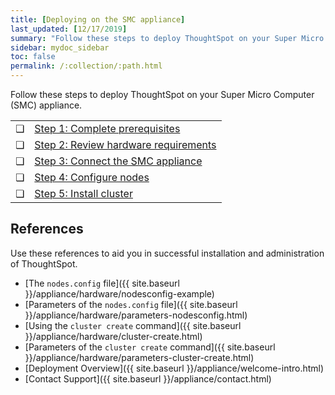 ```yaml
---
title: [Deploying on the SMC appliance]
last_updated: [12/17/2019]
summary: "Follow these steps to deploy ThoughtSpot on your Super Micro Computer appliance."
sidebar: mydoc_sidebar
toc: false
permalink: /:collection/:path.html
---
```

Follow these steps to deploy ThoughtSpot on your Super Micro Computer (SMC) appliance.

<table>
  <tr>
    <td>&#10063;</td>
    <td><a href="/appliance/hardware/prerequisites-smc.html">Step 1: Complete prerequisites</a></td>  
  </tr>
  <tr>
    <td>&#10063;</td>
    <td><a href="/appliance/hardware/hardware-requirements-smc.html">Step 2: Review hardware requirements</a></td>  
  </tr>
  <tr>
    <td>&#10063;</td>
    <td><a href="/appliance/hardware/connect-appliance-smc.html">Step 3: Connect the SMC appliance</a></td>  
  </tr>
  <tr>
    <td>&#10063;</td>
    <td><a href="/appliance/hardware/configure-nodes-smc.html">Step 4: Configure nodes</a></td>  
  </tr>
  <tr>
    <td>&#10063;</td>
    <td><a href="/appliance/hardware/smc-cluster-install.html">Step 5: Install cluster</a></td>  
  </tr>
</table>  

## References
Use these references to aid you in successful installation and administration of ThoughtSpot.

* [The `nodes.config` file]({{ site.baseurl }}/appliance/hardware/nodesconfig-example)
* [Parameters of the `nodes.config` file]({{ site.baseurl }}/appliance/hardware/parameters-nodesconfig.html)
* [Using the `cluster create` command]({{ site.baseurl }}/appliance/hardware/cluster-create.html)
* [Parameters of the `cluster create` command]({{ site.baseurl }}/appliance/hardware/parameters-cluster-create.html)
* [Deployment Overview]({{ site.baseurl }}/appliance/welcome-intro.html)
* [Contact Support]({{ site.baseurl }}/appliance/contact.html)
